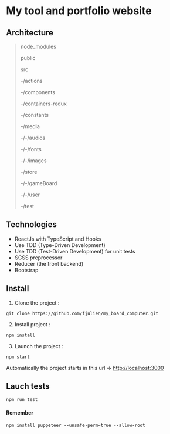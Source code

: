 # My tool and portfolio website

## Architecture

>node_modules
>
>public
>
>src
>
>-/actions
>
>-/components
>
>-/containers-redux
>
>-/constants
>
>-/media
>
>-/-/audios
>
>-/-/fonts
>
>-/-/images
>
>-/store
>
>-/-/gameBoard
>
>-/-/user
>
>-/test

## Technologies

- ReactJs with TypeScript and Hooks
- Use TDD (Type-Driven Development)
- Use TDD (Test-Driven Development) for unit tests
- SCSS preprocessor
- Reducer (the front backend)
- Bootstrap 

## Install

1. Clone the project :
``` Shell
git clone https://github.com/fjulien/my_board_computer.git
```
2. Install project :
``` Shell
npm install
```
3. Launch the project :
``` Shell
npm start
```
Automatically the project starts in this url => [http://localhost:3000](http://localhost:3000)

## Lauch tests

``` Shell
npm run test
```

#### Remember
```
npm install puppeteer --unsafe-perm=true --allow-root
```